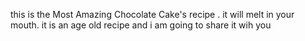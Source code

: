 this is the Most Amazing Chocolate Cake's  recipe .
it will melt in your mouth. it is an age old recipe and i am going to share it wih you 
